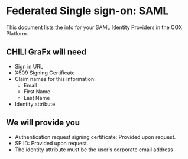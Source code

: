 # Federated Single sign-on: SAML

This document lists the info for your SAML Identity Providers in the CGX Platform.

## CHILI GraFx will need

- Sign in URL 
- X509 Signing Certificate 
- Claim names for this information: 
	- Email 
	- First Name 
	- Last Name 
- Identity attribute 

## We will provide you

- Authentication request signing certificate: Provided upon request. 
- SP ID: Provided upon request. 
- The identity attribute must be the user’s corporate email address 
